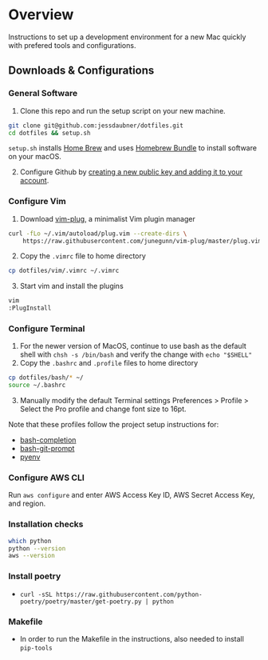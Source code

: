 # Overview
Instructions to set up a development environment for a new Mac quickly with prefered tools and configurations.

## Downloads & Configurations

### General Software
1. Clone this repo and run the setup script on your new machine.

```bash
git clone git@github.com:jessdaubner/dotfiles.git
cd dotfiles && setup.sh
```
`setup.sh` installs [Home Brew](https://brew.sh/) and uses [Homebrew Bundle](https://github.com/Homebrew/homebrew-bundle) to install software on your macOS.

2. Configure Github by [creating a new public key and adding it to your account](https://help.github.com/articles/generating-a-new-ssh-key-and-adding-it-to-the-ssh-agent/).

### Configure Vim
1. Download [vim-plug](https://github.com/junegunn/vim-plug), a minimalist Vim plugin manager
```bash
curl -fLo ~/.vim/autoload/plug.vim --create-dirs \
    https://raw.githubusercontent.com/junegunn/vim-plug/master/plug.vim
```
2. Copy the `.vimrc` file to home directory
```bash
cp dotfiles/vim/.vimrc ~/.vimrc
```
3. Start vim and install the plugins
```bash
vim
:PlugInstall
```

### Configure Terminal
1. For the newer version of MacOS, continue to use bash as the default shell with `chsh -s /bin/bash` and verify the change with `echo "$SHELL"`
2. Copy the `.bashrc` and `.profile` files to home directory
```bash
cp dotfiles/bash/* ~/
source ~/.bashrc
```
3. Manually modify the default Terminal settings Preferences > Profile > Select the Pro profile and change font size to 16pt.

Note that these profiles follow the project setup instructions for:
* [bash-completion](https://github.com/scop/bash-completion)
* [bash-git-prompt](https://github.com/magicmonty/bash-git-prompt)
* [pyenv](https://github.com/pyenv/pyenv)

### Configure AWS CLI
Run `aws configure` and enter AWS Access Key ID, AWS Secret Access Key, and region.

### Installation checks
```bash
which python
python --version
aws --version
```

### Install poetry
* `curl -sSL https://raw.githubusercontent.com/python-poetry/poetry/master/get-poetry.py | python`

### Makefile
* In order to run the Makefile in the instructions, also needed to install `pip-tools`
